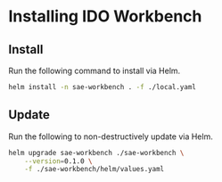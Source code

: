 # Installing IDO Workbench

## Install

Run the following command to install via Helm.

```bash
helm install -n sae-workbench . -f ./local.yaml
```

## Update

Run the following to non-destructively update via Helm.

```bash
helm upgrade sae-workbench ./sae-workbench \
    --version=0.1.0 \
    -f ./sae-workbench/helm/values.yaml
```
